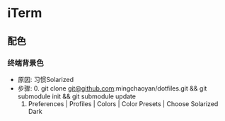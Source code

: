 # iTerm

## 配色

### 终端背景色
* 原因: 习惯Solarized
* 步骤: 
    0. git clone git@github.com:mingchaoyan/dotfiles.git && git submodule init && git submodule update
    1. Preferences | Profiles | Colors | Color Presets | Choose Solarized Dark 

